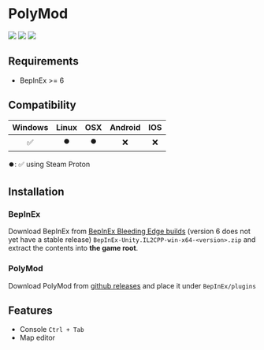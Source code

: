 ﻿# PolyMod

![](https://img.shields.io/github/downloads/IExploitableMan/PolyMod/total) ![](https://img.shields.io/github/stars/IExploitableMan/PolyMod) ![](https://img.shields.io/github/repo-size/IExploitableMan/PolyMod)

## Requirements

- BepInEx >= 6

## Compatibility

|      Windows       |      Linux      |       OSX       | Android | IOS |
| :----------------: | :-------------: | :-------------: | :-----: | :-: |
| :white_check_mark: | :record_button: | :record_button: |   :x:   | :x: |

:record_button:: :white_check_mark: using Steam Proton

## Installation

### BepInEx

Download BepInEx from [BepInEx Bleeding Edge builds](https://builds.bepinex.dev/projects/bepinex_be) (version 6 does not yet have a stable release) `BepInEx-Unity.IL2CPP-win-x64-<version>.zip` and extract the contents into **the game root**.

### PolyMod

Download PolyMod from [github releases](https://github.com/IExploitableMan/PolyMod/releases) and place it under `BepInEx/plugins`

## Features

- Console `Ctrl + Tab`
- Map editor
